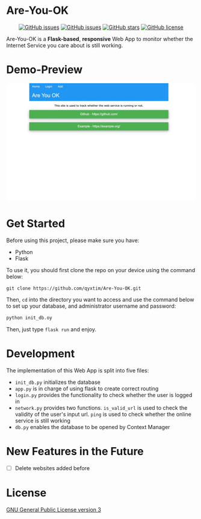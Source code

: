 # Are-You-OK
<p align="center">
  <a href="https://github.com/qyxtim/Are-You-OK/issues"><img alt="GitHub issues" src="https://img.shields.io/github/issues/qyxtim/Are-You-OK"></a>
  <a href="https://github.com/qyxtim/Are-You-OK"><img alt="GitHub issues" src="https://img.shields.io/github/last-commit/qyxtim/Are-You-OK"></a>
  <a href="https://github.com/qyxtim/Are-You-OK/stargazers"><img alt="GitHub stars" src="https://img.shields.io/github/stars/qyxtim/Are-You-OK"></a>
  <a href="https://github.com/qyxtim/Are-You-OK/blob/main/LICENSE"><img alt="GitHub license" src="https://img.shields.io/github/license/qyxtim/Are-You-OK"></a>

Are-You-OK is a **Flask-based**, **responsive** Web App to monitor whether the Internet Service you care about is still working.


# Demo-Preview

![Banner](https://github.com/qyxtim/Are-You-OK/blob/main/images/pc.jpeg)

# Get Started
Before using this project, please make sure you have:

- Python
- Flask

To use it, you should first clone the repo on your device using the command below:

```
git clone https://github.com/qyxtim/Are-You-OK.git
```

Then, `cd` into the directory you want to access and use the command below to set up your database, and administrator username and password:

```makefile
python init_db.oy
```

Then, just type `flask run` and enjoy.

# Development

The implementation of this Web App is split into five files:

- `init_db.py` initializes the database
- `app.py` is in charge of using flask to create correct routing
- `login.py` provides the functionality to check whether the user is logged in
- `network.py` provides two functions. `is_valid_url` is used to check the validity of the user's input url. `ping` is used to check whether the online service is still working
- `db.py` enables the database to be opened by Context Manager

# New Features in the Future

- [ ] Delete websites added before

# License
[GNU General Public License version 3](https://opensource.org/licenses/GPL-3.0)
